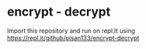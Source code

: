 # encrypt - decrypt

Import this repository and run on repl.It using https://repl.it/github/pisan133/encrypt-decrypt

